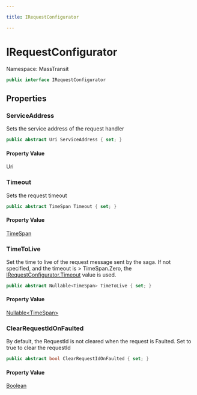 ```yaml
---

title: IRequestConfigurator

---
```


# IRequestConfigurator

Namespace: MassTransit

```csharp
public interface IRequestConfigurator
```

## Properties

### **ServiceAddress**

Sets the service address of the request handler

```csharp
public abstract Uri ServiceAddress { set; }
```

#### Property Value

Uri<br/>

### **Timeout**

Sets the request timeout

```csharp
public abstract TimeSpan Timeout { set; }
```

#### Property Value

[TimeSpan](https://learn.microsoft.com/en-us/dotnet/api/system.timespan)<br/>

### **TimeToLive**

Set the time to live of the request message sent by the saga. If not specified, and the timeout
 is &gt; TimeSpan.Zero, the [IRequestConfigurator.Timeout](irequestconfigurator#timeout) value is used.

```csharp
public abstract Nullable<TimeSpan> TimeToLive { set; }
```

#### Property Value

[Nullable\<TimeSpan\>](https://learn.microsoft.com/en-us/dotnet/api/system.nullable-1)<br/>

### **ClearRequestIdOnFaulted**

By default, the RequestId is not cleared when the request is Faulted. Set to true to clear the requestId

```csharp
public abstract bool ClearRequestIdOnFaulted { set; }
```

#### Property Value

[Boolean](https://learn.microsoft.com/en-us/dotnet/api/system.boolean)<br/>
